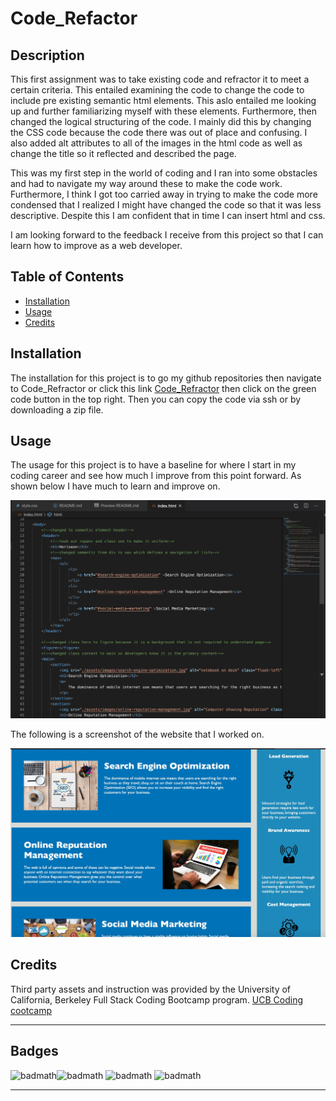 # Code_Refactor

## Description 

This first assignment was to take existing code and refractor it to meet a certain criteria. This entailed examining the code to change the code to include pre existing semantic html elements. This aslo entailed me looking up and further familiarizing myself with these elements. Furthermore, then changed the logical structuring of the code. I mainly did this by changing the CSS code because the code there was out of place and confusing. I also added alt attributes to all of the images in the html code as well as change the title so it reflected and described the page.

This was my first step in the world of coding and I ran into some obstacles and had to navigate my way around these to make the code work. Furthermore, I think I got too carried away in trying to make the code more condensed that I realized I might have changed the code so that it was less descriptive. Despite this I am confident that in time I can insert html and css.

I am looking forward to the feedback I receive from this project so that I can learn how to improve as a web developer. 



## Table of Contents

* [Installation](#installation)
* [Usage](#usage)
* [Credits](#credits)

## Installation

The installation for this project is to go my github repositories then navigate to Code_Refractor or click this link [Code_Refractor](https://github.com/hondahelix/Code_Refactor) then click on the green code button in the top right. Then you can copy the code via ssh or by downloading a zip file.

## Usage 

The usage for this project is to have a baseline for where I start in my coding career and see how much I improve from this point forward. As shown below I have much to learn and improve on.

![screenshot 1](screen_shot1.jpg)

The following is a screenshot of the website that I worked on.

![screenshot 2](screen_shot2.jpg)




## Credits
Third party assets and instruction was provided by the University of California, Berkeley Full Stack Coding Bootcamp program. 
[UCB Coding cootcamp](https://bootcamp.berkeley.edu/coding/)

---

## Badges

![badmath](https://img.shields.io/github/issues/hondahelix/Code_Refactor)![badmath](https://img.shields.io/github/forks/hondahelix/Code_Refactor)
![badmath](https://img.shields.io/github/stars/hondahelix/Code_Refactor)
![badmath](https://img.shields.io/github/license/hondahelix/Code_Refactor)

---


